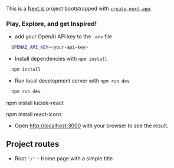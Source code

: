 This is a [Next.js](https://nextjs.org) project bootstrapped with [`create-next-app`](https://nextjs.org/docs/app/api-reference/cli/create-next-app).

### Play, Explore, and get Inspired!

- add your OpenAi API key to the `.env` file

```bash
  OPENAI_API_KEY=<your-api-key>
```

- Install dependencies with `npm install`

```bash
  npm install
```

- Run local development server with `npm run dev`

```bash
  npm run dev
```

npm install lucide-react

npm install react-icons


- Open [http://localhost:3000](http://localhost:3000) with your browser to see the result.


## Project routes

- Root `'/'` - Home page with a simple title
